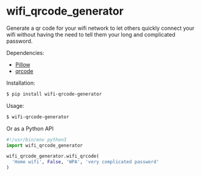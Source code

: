 # wifi_qrcode_generator
Generate a qr code for your wifi network to let others quickly connect your wifi without having the need to tell them your long and complicated password.

Dependencies:
* [Pillow](https://pypi.org/project/Pillow/)
* [qrcode](https://pypi.org/project/qrcode/)

Installation:
```bash
$ pip install wifi-qrcode-generator
```

Usage:
```bash
$ wifi-qrcode-generator
```

Or as a Python API

```python
#!/usr/bin/env python3
import wifi_qrcode_generator

wifi_qrcode_generator.wifi_qrcode(
  'Home wifi', False, 'WPA', 'very complicated password'
)
```
